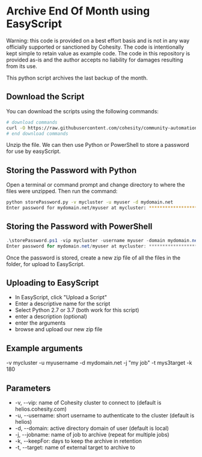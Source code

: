 # Archive End Of Month using EasyScript

Warning: this code is provided on a best effort basis and is not in any way officially supported or sanctioned by Cohesity. The code is intentionally kept simple to retain value as example code. The code in this repository is provided as-is and the author accepts no liability for damages resulting from its use.

This python script archives the last backup of the month.

## Download the Script

You can download the scripts using the following commands:

```bash
# download commands
curl -O https://raw.githubusercontent.com/cohesity/community-automation-samples/main/easyScript/archiveEndOfMonth/archiveEndOfMonthES.zip
# end download commands
```

Unzip the file. We can then use Python or PowerShell to store a password for use by easyScript.

## Storing the Password with Python

Open a terminal or command prompt and change directory to where the files were unzipped. Then run the command:

```bash
python storePassword.py -v mycluster -u myuser -d mydomain.net
Enter password for mydomain.net/myuser at mycluster: ************************************
```

## Storing the Password with PowerShell

```powershell
.\storePassword.ps1 -vip mycluster -username myuser -domain mydomain.net
Enter password for mydomain.net/myuser at mycluster: ************************************
```

Once the password is stored, create a new zip file of all the files in the folder, for upload to EasyScript.

## Uploading to EasyScript

* In EasyScript, click "Upload a Script"
* Enter a descriptive name for the script
* Select Python 2.7 or 3.7 (both work for this script)
* enter a description (optional)
* enter the arguments
* browse and upload our new zip file

## Example arguments

-v mycluster -u myusername -d mydomain.net -j "my job" -t mys3target -k 180

## Parameters

* -v, --vip: name of Cohesity cluster to connect to (default is helios.cohesity.com)
* -u, --username: short username to authenticate to the cluster (default is helios)
* -d, --domain: active directory domain of user (default is local)
* -j, --jobname: name of job to archive (repeat for multiple jobs)
* -k, --keepFor: days to keep the archive in retention
* -t, --target: name of external target to archive to
